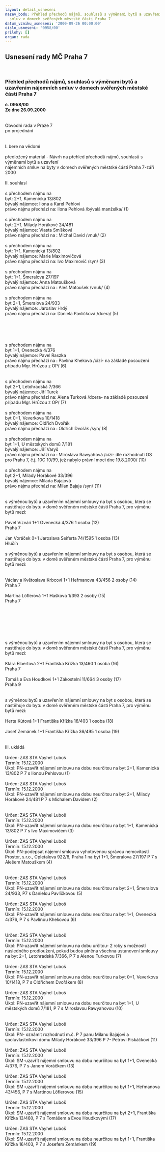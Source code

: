 ```yaml
---
layout: detail_usneseni
nazev_bodu: Přehled přechodů nájmů, souhlasů s výměnami bytů a uzavřením nájemních
  smluv v domech svěřených městské části Praha 7
datum_vzniku_usneseni: '2000-09-26 00:00:00'
cislo_usneseni: '0958/00'
prilohy: []
organ: rada
---
```

<div id="ucUsn_pList" class="usn">
	<span><h2>Usnesení rady MČ Praha 7 </h2>
<br></span><div class="standBody">
<span><h3>Přehled přechodů nájmů, souhlasů s výměnami bytů a uzavřením nájemních smluv v domech svěřených městské části Praha 7</h3></span><div class="center">
		<strong>č. 0958/00</strong><br>
	</div>
<div class="center">
		<strong>Ze dne 26.09.2000</strong><br><br>
	</div>     <br>Obvodní rada v Praze 7<br>po projednání<br><br><br>I.	bere na vědomí<br><br> předložený materiál - Návrh na přehled přechodů nájmů, souhlasů s výměnami bytů a uzavření <br>nájemních smluv na byty v domech svěřených městské části Praha 7-září 2000<br><br>II.	souhlasí <br><br>s  přechodem nájmu na<br>byt: 2+1, Kamenická 13/802<br>bývalý nájemce: Ilona a Karel Pehlovi<br>právo nájmu přechází na: Ilona Pehlová /bývalá manželka/                                    (1)<br><br>s přechodem nájmu na <br>byt: 2+1, Milady Horákové 24/481<br>bývalý nájemce: Vlasta Smíšková<br>právo nájmu přechází na : Michal David /vnuk/                                                     (2)<br><br>s přechodem nájmu na<br>byt: 1+1, Kamenická 13/802<br>bývalý nájemce: Marie Maximovičová<br>právo nájmu přechází na: Ivo Maximovič /syn/                                                     (3)<br><br>s přechodem nájmu na<br>byt: 1+1, Šmeralova 27/197<br>bývalý nájemce: Anna Matoušková<br>právo nájmu přechází na : Aleš Matoušek /vnuk/                                                   (4)<br><br>s přechodem  nájmu na<br>byt 2+1, Šmeralova 24/933<br>bývalý nájemce: Jaroslav Hrdý<br>právo nájmu přechází na: Daniela Pavlíčková /dcera/                                           (5)<br><br><br><br><br><br>s přechodem nájmu na<br>byt 1+1, Ovenecká 4/376<br>bývalý nájemce: Pavel Raszka<br>právo nájmu přechází na : Pavlína Kheková /cizí- na základě posouzení případu Mgr. Hrůzou z OP/  (6)<br><br><br>s přechodem nájmu na<br>byt 2+1, Letohradská 7/366<br>bývalý nájemce: Jiří Turek<br>právo nájmu přechází na: Alena Turková /dcera- na základě posouzení případu Mgr. Hrůzou z OP/  (7)<br><br>s přechodem nájmu na<br>byt 0+1, Veverkova 10/1418<br>bývalý nájemce: Oldřich Dvořák<br>právo nájmu přechází na : Oldřich Dvořák /syn/                                    (8)<br><br>s přechodem nájmu na<br>byt  1+1, U městských domů 7/181<br>bývalý nájemce: Jiří Varyš<br>právo nájmu přechází na : Miroslava Rawyahová /cizí- dle rozhodnutí OS pro Prahu 7, č.j. 10C          10/99, jež  nabylo právní moci dne 19.8.2000/                                       (10)<br><br>s přechodem nájmu na<br>byt 2+1, Milady Horákové 33/396<br>bývalý nájemce: Milada Bajajová<br>právo nájmu přechází na: Milan Bajaja /syn/                                      (11)<br><br><br>s výměnou bytů a uzavřením nájemní smlouvy na byt s osobou, která se nastěhuje do bytu v domě svěřeném městské části Praha 7, pro výměnu bytů mezi:<br><br>Pavel Vízvári                          1+1   Ovenecká 4/376                      1 osoba  (12)  <br>                                                          Praha 7<br><br>Jan Voráček                             0+1  Jaroslava Seiferta  74/1595     1 osoba   (13)<br>                                                         Hlučín<br><br>s výměnou bytů a uzavřením nájemní smlouvy na byt s osobou, která se nastěhuje do bytu v domě svěřeném městské části Praha 7, pro výměnu bytů mezi:<br><br><br>Václav a Květoslava Krbcovi      1+1    Heřmanova 43/456           2 osoby    (14)<br>                                                                Praha 7<br><br>Martina Löflerová                        1+1    Haškova 1/393                  2 osoby  (15)<br>                                                                Praha 7<br><br><br><br><br><br><br><br>s výměnou bytů a uzavřením nájemní smlouvy na byt s osobou, která se nastěhuje do bytu v domě svěřeném městské části Praha 7, pro výměnu bytů mezi:<br><br>Klára Elbertová                            2+1  Františka Křížka 13/460          1 osoba   (16)<br>                                                              Praha 7<br><br>Tomáš  a Eva Houdkovi               1+1 Zákostelní  11/664                    3 osoby  (17)<br>                                                             Praha 9<br><br><br>s výměnou bytů a uzavřením nájemní smlouvy na byt s osobou, která se nastěhuje do bytu v domě svěřeném městské části Praha 7, pro výměnu bytů mezi:<br><br>Herta Kútová                              1+1    Františka Křížka  16/403              1 osoba  (18)<br><br>Josef Zemánek                            1+1    Františka Křížka  36/495               1 osoba  (19)<br><br><br>III.	ukládá <br><br> Určen:	     	ZAS STA Vayhel Luboš<br>Termín: 15.12.2000<br>Úkol:	PN-uzavřít nájemní smlouvu na dobu neurčitou na byt 2+1, Kamenická 13/802 P 7 s Ilonou Pehlovou (1)<br> <br> Určen:	     	ZAS STA Vayhel Luboš<br>Termín: 15.12.2000<br>Úkol:	PN-uzavřít nájemní smlouvu na dobu neurčitou na byt 2+1, Milady Horákové 24/481 P 7 s Michalem Davidem (2)<br> <br><br> Určen:	     	ZAS STA Vayhel Luboš<br>Termín: 15.12.2000<br>Úkol:	PN-uzavřít nájemní smlouvu na dobu neurčitou na byt  1+1, Kamenická 13/802 P 7 s Ivo Maximovičem (3)<br> <br> Určen:	     	ZAS STA Vayhel Luboš<br>Termín: 15.12.2000<br>Úkol:	PN-podepsat nájemní smlouvu vyhotovenou správou nemovitostí Prostor, s.r.o., Opletalova 922/8, Praha 1 na byt 1+1, Šmeralova 27/197 P 7 s Alešem  Matouškem (4)<br> <br><br> Určen:	     	ZAS STA Vayhel Luboš<br>Termín: 15.12.2000<br>Úkol:	PN-uzavřít nájemní smlouvu na dobu neurčitou na byt  2+1, Šmeralova 24/933, P7 s Danielou Pavlíčkovou (5)<br> <br> Určen:	     	ZAS STA Vayhel Luboš<br>Termín: 15.12.2000<br>Úkol:	PN-uzavřít nájemní smlouvu na dobu neurčitou na byt 1+1, Ovenecká 4/376, P 7 s Pavlínou Khekovou (6) <br> <br><br> Určen:	     	ZAS STA Vayhel Luboš<br>Termín: 15.12.2000<br>Úkol:	PN-uzavřít nájemní smlouvu na dobu určitou- 2 roky s možností následného prodloužení, pokud budou plněna všechna ustanovení smlouvy na byt 2+1, Letohradská 7/366, P 7 s Alenou Turkovou (7)<br> <br> Určen:	     	ZAS STA Vayhel Luboš<br>Termín: 15.12.2000<br>Úkol:	PN-uzavřít nájemní smlouvu na dobu neurčitou na byt  0+1, Veverkova 10/1418, P 7 s Oldřichem Dvořákem (8)<br> <br> Určen:	     	ZAS STA Vayhel Luboš<br>Termín: 15.12.2000<br>Úkol:	PN-uzavřít nájemní smlouvu na dobu neurčitou na byt  1+1, U městských domů 7/181, P 7 s  Miroslavou Rawyahovou (10)<br> <br><br> Určen:	     	ZAS STA Vayhel Luboš<br>Termín: 15.12.2000<br>Úkol:	PN- oznámit rozhodnutí m.č. P 7 panu Milanu Bajajovi a spoluvlastníkovi domu Milady Horákové 33/396 P 7- Petrovi Piskáčkovi (11)<br> <br> Určen:	     	ZAS STA Vayhel Luboš<br>Termín: 15.12.2000<br>Úkol:	SM-uzavřít nájemní smlouvu na dobu neurčitou na byt  1+1, Ovenecká 4/376, P 7 s Janem Voráčkem (13)<br> <br> Určen:	     	ZAS STA Vayhel Luboš<br>Termín: 15.12.2000<br>Úkol:	SM-uzavřít nájemní smlouvu na dobu neurčitou na byt   1+1, Heřmanova 43/456, P 7 s Martinou Lőflerovou (15)<br> <br> Určen:	     	ZAS STA Vayhel Luboš<br>Termín: 15.12.2000<br>Úkol:	SM-uzavřít nájemní smlouvu na dobu neurčitou na byt  2+1, Františka Křížka 13/460, P 7 s Tomášem a Evou Houdkovými (17)<br> <br> Určen:	     	ZAS STA Vayhel Luboš<br>Termín: 15.12.2000<br>Úkol:	SM-uzavřít nájemní smlouvu na dobu neurčitou na byt  1+1, Františka Křížka 16/403, P 7 s Josefem Zemánkem (19)<br>
</div>
</div>